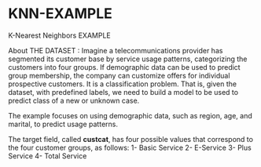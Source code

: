 # KNN-EXAMPLE
K-Nearest Neighbors EXAMPLE

About THE DATASET :
Imagine a telecommunications provider has segmented its customer base by service usage patterns, categorizing the customers into four groups. If demographic data can be used to predict group membership, the company can customize offers for individual prospective customers. It is a classification problem. That is, given the dataset,  with predefined labels, we need to build a model to be used to predict class of a new or unknown case. 

The example focuses on using demographic data, such as region, age, and marital, to predict usage patterns. 

The target field, called __custcat__, has four possible values that correspond to the four customer groups, as follows:
  1- Basic Service
  2- E-Service
  3- Plus Service
  4- Total Service


